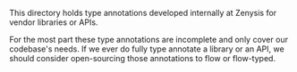 This directory holds type annotations developed internally at Zenysis for vendor libraries or APIs.

For the most part these type annotations are incomplete and only cover our codebase's needs. If we ever do fully type annotate a library or an API, we should consider open-sourcing those annotations to flow or flow-typed.
